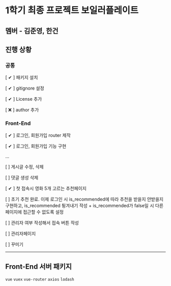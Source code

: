 # 1학기 최종 프로젝트 보일러플레이트

## 멤버 - 김준영, 한건


## 진행 상황


### 공통

[ ✔ ] 패키지 설치

[ ✔ ] gitignore 설정

[ ✔ ] License 추가

[ ❌ ] author 추가



### Front-End

[ ✔ ] 로그인, 회원가입 router 제작

[ ✔ ] 로그인, 회원가입 기능 구현

...

[  ]  게시글 수정, 삭제

[  ] 댓글 생성 삭제

[ ✔ ] 첫 접속시 영화 5개 고르는 추천페이지

[  ] 초기 추천 완료. 이제 로그인 시 is_recommended에 따라 추천을 받을지 안받을지 구현하고, is_recommended 튕겨내기 작성 + is_recommended가 false일 시 다른 페이지에 접근할 수 없도록 설정

[  ] 관리자 여부 작성해서 접속 버튼 작성

[  ] 관리자페이지

[  ] 꾸미기 



---

## Front-End 서버 패키지

``vue``
``vuex``
``vue-router``
``axios``
``lodash``

